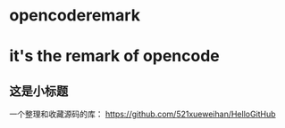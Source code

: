 # opencoderemark
it's the remark of opencode
========
这是小标题
-------

一个整理和收藏源码的库：
https://github.com/521xueweihan/HelloGitHub

